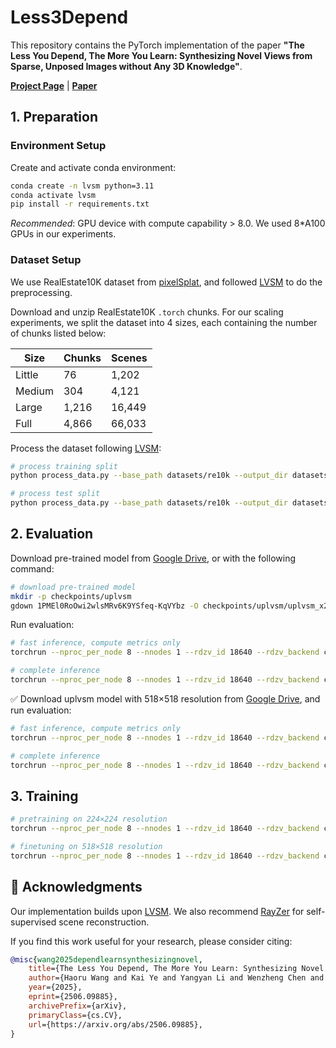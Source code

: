 # Less3Depend

This repository contains the PyTorch implementation of the paper **"The Less You Depend, The More You Learn: Synthesizing Novel Views from Sparse, Unposed Images without Any 3D Knowledge"**.

<div>
    <a href="https://pku-vcl-geometry.github.io/Less3Depend/"><strong>Project Page</strong></a> |
    <a href="https://arxiv.org/abs/2506.09885"><strong>Paper</strong></a> 
</div>

## 1. Preparation

### Environment Setup

Create and activate conda environment:

```bash
conda create -n lvsm python=3.11
conda activate lvsm
pip install -r requirements.txt
```

*Recommended*: GPU device with compute capability > 8.0. We used 8*A100 GPUs in our experiments.

### Dataset Setup

We use RealEstate10K dataset from [pixelSplat](https://github.com/dcharatan/pixelsplat?tab=readme-ov-file#acquiring-datasets), and followed [LVSM](https://github.com/haian-jin/LVSM) to do the preprocessing.

Download and unzip RealEstate10K `.torch` chunks. For our scaling experiments, we split the dataset into 4 sizes, each containing the number of chunks listed below:

| Size | Chunks | Scenes |
|------|--------|--------|
| Little | 76 | 1,202 |
| Medium | 304 | 4,121 |
| Large | 1,216 | 16,449 |
| Full | 4,866 | 66,033 |

Process the dataset following [LVSM](https://github.com/Haian-Jin/LVSM/blob/main/process_data.py):

```bash
# process training split
python process_data.py --base_path datasets/re10k --output_dir datasets/re10k-full_processed --mode train --num_processes 80

# process test split
python process_data.py --base_path datasets/re10k --output_dir datasets/re10k-full_processed --mode test --num_processes 80
```

## 2. Evaluation

Download pre-trained model from [Google Drive](https://drive.google.com/file/d/1PMEl0RoOwi2wlsMRv6K9YSfeq-KqVYbz/view?usp=sharing), or with the following command:

```bash
# download pre-trained model
mkdir -p checkpoints/uplvsm
gdown 1PMEl0RoOwi2wlsMRv6K9YSfeq-KqVYbz -O checkpoints/uplvsm/uplvsm_x224.pt
```

Run evaluation:

```bash
# fast inference, compute metrics only
torchrun --nproc_per_node 8 --nnodes 1 --rdzv_id 18640 --rdzv_backend c10d --rdzv_endpoint localhost:29511 -m src.inference_fast --config config/eval/uplvsm_x224.yaml

# complete inference
torchrun --nproc_per_node 8 --nnodes 1 --rdzv_id 18640 --rdzv_backend c10d --rdzv_endpoint localhost:29511 -m src.inference --config config/eval/uplvsm_x224.yaml
```

✅ Download uplvsm model with 518×518 resolution from [Google Drive](https://drive.google.com/file/d/1DiLCEzHbxtusvA6ic6IhpYuhD93PUjJw/view?usp=sharing), and run evaluation:

```bash
# fast inference, compute metrics only
torchrun --nproc_per_node 8 --nnodes 1 --rdzv_id 18640 --rdzv_backend c10d --rdzv_endpoint localhost:29511 -m src.inference_fast --config config/eval/uplvsm_x518.yaml

# complete inference
torchrun --nproc_per_node 8 --nnodes 1 --rdzv_id 18640 --rdzv_backend c10d --rdzv_endpoint localhost:29511 -m src.inference --config config/eval/uplvsm_x518.yaml
```

## 3. Training

```bash
# pretraining on 224×224 resolution
torchrun --nproc_per_node 8 --nnodes 1 --rdzv_id 18640 --rdzv_backend c10d --rdzv_endpoint localhost:29511 -m src.train --config config/uplvsm_x224.yaml

# finetuning on 518×518 resolution
torchrun --nproc_per_node 8 --nnodes 1 --rdzv_id 18640 --rdzv_backend c10d --rdzv_endpoint localhost:29511 -m src.train --config config/uplvsm_x518.yaml
```

## 📄 Acknowledgments

Our implementation builds upon [LVSM](https://github.com/haian-jin/LVSM). We also recommend [RayZer](https://github.com/hwjiang1510/RayZer) for self-supervised scene reconstruction.

If you find this work useful for your research, please consider citing:

```bibtex
@misc{wang2025dependlearnsynthesizingnovel,
    title={The Less You Depend, The More You Learn: Synthesizing Novel Views from Sparse, Unposed Images without Any 3D Knowledge}, 
    author={Haoru Wang and Kai Ye and Yangyan Li and Wenzheng Chen and Baoquan Chen},
    year={2025},
    eprint={2506.09885},
    archivePrefix={arXiv},
    primaryClass={cs.CV},
    url={https://arxiv.org/abs/2506.09885}, 
}
```
